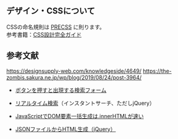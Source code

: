 
## デザイン・CSSについて
CSSの命名規則は [PRECSS](http://precss.io/ja/) に則ります。  
参考書籍：[CSS設計完全ガイド](https://www.amazon.co.jp/dp/429711173X)


## 参考文献
https://designsupply-web.com/knowledgeside/4649/
https://the-zombis.sakura.ne.jp/wp/blog/2019/08/24/post-3964/

- [ボタンを押すと出現する検索フォーム](http://millkeyweb.com/switched-search-form/)

- [リアルタイム検索](https://www.tam-tam.co.jp/tipsnote/javascript/post11315.html)（インスタントサーチ、ただしjQuery）

- [JavaScriptでDOM要素一括生成は.innerHTMLが速い](http://bicycle.life.coocan.jp/takamints/index.php/techtips/whichFastAppendChild)

- [JSONファイルからHTML生成（jQuery）](https://teratail.com/questions/93120)